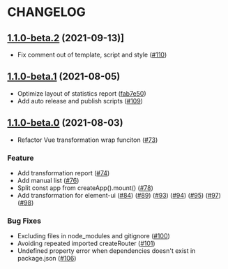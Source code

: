 # CHANGELOG

## [1.1.0-beta.2](https://github.com/originjs/vue-codemod/compare/v1.1.0-beta.1...v1.1.0-beta.2) (2021-09-13)]

* Fix comment out of template, script and style ([#110](https://github.com/originjs/vue-codemod/pull/110))

## [1.1.0-beta.1](https://github.com/originjs/vue-codemod/compare/v1.1.0-beta.0...v1.1.0-beta.1) (2021-08-05)

* Optimize layout of statistics report ([fab7e50](https://github.com/originjs/vue-codemod/commit/fab7e506831886c5facae4e26fc9feb65a09900d))
* Add auto release and publish scripts ([#109](https://github.com/originjs/vue-codemod/pull/109))

## [1.1.0-beta.0](https://github.com/originjs/vue-codemod/compare/v1.0.2...v1.1.0-beta.0) (2021-08-03)

* Refactor Vue transformation wrap funciton ([#73](https://github.com/originjs/vue-codemod/pull/73))

### Feature

* Add transformation report ([#74](https://github.com/originjs/vue-codemod/pull/74))
* Add manual list ([#76](https://github.com/originjs/vue-codemod/pull/76))
* Split const app from createApp().mount() ([#78](https://github.com/originjs/vue-codemod/pull/78))
* Add transformation for element-ui ([#84](https://github.com/originjs/vue-codemod/pull/84)) ([#89](https://github.com/originjs/vue-codemod/pull/89)) ([#93](https://github.com/originjs/vue-codemod/pull/93)) ([#94](https://github.com/originjs/vue-codemod/pull/94)) ([#95](https://github.com/originjs/vue-codemod/pull/95)) ([#97](https://github.com/originjs/vue-codemod/pull/97)) ([#98](https://github.com/originjs/vue-codemod/pull/98)) 

### Bug Fixes

* Excluding files in node_modules and gitignore ([#100](https://github.com/originjs/vue-codemod/pull/100))
* Avoiding repeated imported createRouter ([#101](https://github.com/originjs/vue-codemod/pull/101))
* Undefined property error when dependencies doesn't exist in package.json ([#106](https://github.com/originjs/vue-codemod/pull/106))